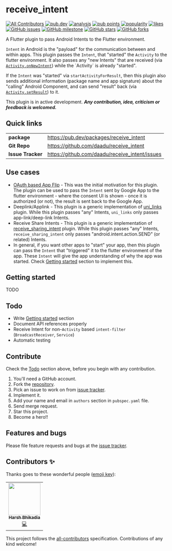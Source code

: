 # receive_intent

<p>
<!-- ALL-CONTRIBUTORS-BADGE:START - Do not remove or modify this section -->
<a href="#contributors-"><img src="https://img.shields.io/badge/all_contributors-1-orange.svg" alt="All Contributors" /></a>
<!-- ALL-CONTRIBUTORS-BADGE:END -->
<a href="https://pub.dev/packages/receive_intent"><img src="https://img.shields.io/pub/v/receive_intent?logo=dart" alt="pub.dev"></a>
<a href="https://github.com/daadu/receive_intent/actions?query=workflow%3Aanalysis"><img src="https://github.com/daadu/receive_intent/workflows/analysis/badge.svg" alt="analysis"></a>
<a href="https://pub.dev/packages/receive_intent/score"><img src="https://badges.bar/receive_intent/pub%20points" alt="pub points"></a>
<a href="https://pub.dev/packages/receive_intent/score"><img src="https://badges.bar/receive_intent/popularity" alt="popularity"></a>
<a href="https://pub.dev/packages/receive_intent/score"><img src="https://badges.bar/receive_intent/likes" alt="likes"></a>
<a href="https://github.com/daadu/receive_intent/issues"><img src="https://img.shields.io/github/issues/daadu/receive_intent?logo=github" alt="GitHub issues"></a>
<a href="https://github.com/daadu/receive_intent/milestone/1"><img src="https://img.shields.io/github/milestones/progress-percent/daadu/receive_intent/1?logo=github" alt="GitHub milestone"></a>
<a href="https://github.com/daadu/receive_intent/stargazers"><img src="https://img.shields.io/github/stars/daadu/receive_intent?logo=github" alt="GitHub stars"></a>
<a href="https://github.com/daadu/receive_intent/network"><img src="https://img.shields.io/github/forks/daadu/receive_intent?logo=github" alt="GitHub forks"></a></p>
</p>

A Flutter plugin to pass Android Intents to the Flutter environment.

`Intent` in Android is the "payload" for the communication between and within apps. This plugin passes the `Intent`, that "started"  the `Activity` to the flutter environment. It also passes any "new Intents" that are received (via [`Activity.onNewIntent`](https://developer.android.com/reference/android/app/Activity#onNewIntent(android.content.Intent))) while the `Activity` is already "started".

If the `Intent` was "started" via `startActivityForResult`, then this plugin also sends additional information (package name and app signature) about the "calling" Android Component, and can send "result" back (via [`Activity.setResult`](https://developer.android.com/reference/android/app/Activity#setResult(int))) to it.

This plugin is in active development.
___Any contribution, idea, criticism or feedback is welcomed.___

## Quick links
| | |
|-|-|
| __package__ | https://pub.dev/packages/receive_intent |
| __Git Repo__  | https://github.com/daadu/receive_intent |
| __Issue Tracker__ | https://github.com/daadu/receive_intent/issues |


## Use cases
- [OAuth based App Flip](https://developers.google.com/identity/account-linking/app-flip-overview) - This was the initial motivation for this plugin. The plugin can be used to pass the `Intent` sent by Google App to the flutter environment - where the consent UI is shown - once it is authorized (or not), the result is sent back to the Google App.
- Deeplink/Applink - This plugin is a generic implementation of [uni_links](https://pub.dev/packages/uni_links) plugin. While this plugin passes "any" Intents, `uni_links` only passes app-link/deep-link Intents.
- Receive Share Intents - This plugin is a generic implementation of [receive_sharing_intent](https://pub.dev/packages/receive_sharing_intent) plugin. While this plugin passes "any" Intents, `receive_sharing_intent` only passes "android.intent.action.SEND" (or related) Intents.
- In general, if you want other apps to "start" your app, then this plugin can pass the `Intent` that "triggered" it to the flutter environment of the app. These `Intent` will give the app understanding of why the app was started. Check [Getting started](#getting-started) section to implement this.

## Getting started
TODO

## Todo
- Write [Getting started](#getting-started) section
- Document API references properly
- Receive Intent for non-`Activity` based `intent-filter` (`BroadcastReceiver`, `Service`)
- Automatic testing

## Contribute
Check the [Todo](#todo) section above, before you begin with any contribution.

1. You'll need a GitHub account.
2. Fork the [repository](https://github.com/daadu/receive_intent).
3. Pick an issue to work on from [issue tracker](https://github.com/daadu/receive_intent/issues).
4. Implement it.
5. Add your name and email in `authors` section in `pubspec.yaml` file.
6. Send merge request.
7. Star this project.
8. Become a hero!!

## Features and bugs
Please file feature requests and bugs at the [issue tracker](https://github.com/daadu/receive_intent/issues).

## Contributors ✨

Thanks goes to these wonderful people ([emoji key](https://allcontributors.org/docs/en/emoji-key)):

<!-- ALL-CONTRIBUTORS-LIST:START - Do not remove or modify this section -->
<!-- prettier-ignore-start -->
<!-- markdownlint-disable -->
<table>
  <tr>
    <td align="center"><a href="https://bhikadia.com/"><img src="https://avatars.githubusercontent.com/u/4963236?v=4?s=100" width="100px;" alt=""/><br /><sub><b>Harsh Bhikadia</b></sub></a><br /><a href="https://github.com/daadu/receive_intent/commits?author=daadu" title="Code">💻</a></td>
  </tr>
</table>

<!-- markdownlint-restore -->
<!-- prettier-ignore-end -->

<!-- ALL-CONTRIBUTORS-LIST:END -->

This project follows the [all-contributors](https://github.com/all-contributors/all-contributors) specification. Contributions of any kind welcome!